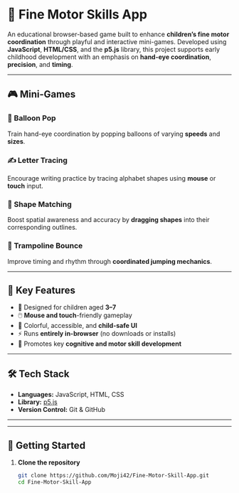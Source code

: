 # 🧠 Fine Motor Skills App

An educational browser-based game built to enhance **children’s fine motor coordination** through playful and interactive mini-games. Developed using **JavaScript**, **HTML/CSS**, and the **p5.js** library, this project supports early childhood development with an emphasis on **hand-eye coordination**, **precision**, and **timing**.

---

## 🎮 Mini-Games

### 🎈 Balloon Pop  
Train hand-eye coordination by popping balloons of varying **speeds** and **sizes**.

### ✍️ Letter Tracing  
Encourage writing practice by tracing alphabet shapes using **mouse** or **touch** input.

### 🔷 Shape Matching  
Boost spatial awareness and accuracy by **dragging shapes** into their corresponding outlines.

### 🦘 Trampoline Bounce  
Improve timing and rhythm through **coordinated jumping mechanics**.

---

## 🌟 Key Features

- 👶 Designed for children aged **3–7**
- 🖱️ **Mouse and touch**-friendly gameplay
- 🎨 Colorful, accessible, and **child-safe UI**
- ⚡ Runs **entirely in-browser** (no downloads or installs)
- 🧠 Promotes key **cognitive and motor skill development**

---

## 🛠️ Tech Stack

- **Languages:** JavaScript, HTML, CSS  
- **Library:** [p5.js](https://p5js.org/)  
- **Version Control:** Git & GitHub

---

---

## 📁 Getting Started

1. **Clone the repository**
   ```bash
   git clone https://github.com/Moji42/Fine-Motor-Skill-App.git
   cd Fine-Motor-Skill-App
